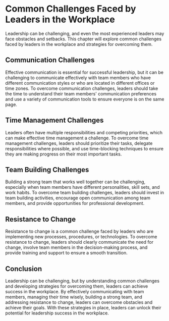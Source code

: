 Common Challenges Faced by Leaders in the Workplace
================================================================================================

Leadership can be challenging, and even the most experienced leaders may face obstacles and setbacks. This chapter will explore common challenges faced by leaders in the workplace and strategies for overcoming them.

Communication Challenges
------------------------

Effective communication is essential for successful leadership, but it can be challenging to communicate effectively with team members who have different communication styles or who are located in different offices or time zones. To overcome communication challenges, leaders should take the time to understand their team members' communication preferences and use a variety of communication tools to ensure everyone is on the same page.

Time Management Challenges
--------------------------

Leaders often have multiple responsibilities and competing priorities, which can make effective time management a challenge. To overcome time management challenges, leaders should prioritize their tasks, delegate responsibilities where possible, and use time-blocking techniques to ensure they are making progress on their most important tasks.

Team Building Challenges
------------------------

Building a strong team that works well together can be challenging, especially when team members have different personalities, skill sets, and work habits. To overcome team building challenges, leaders should invest in team building activities, encourage open communication among team members, and provide opportunities for professional development.

Resistance to Change
--------------------

Resistance to change is a common challenge faced by leaders who are implementing new processes, procedures, or technologies. To overcome resistance to change, leaders should clearly communicate the need for change, involve team members in the decision-making process, and provide training and support to ensure a smooth transition.

Conclusion
----------

Leadership can be challenging, but by understanding common challenges and developing strategies for overcoming them, leaders can achieve success in the workplace. By effectively communicating with team members, managing their time wisely, building a strong team, and addressing resistance to change, leaders can overcome obstacles and achieve their goals. With these strategies in place, leaders can unlock their potential for leadership success in the workplace.
